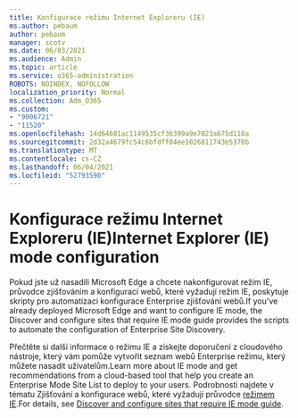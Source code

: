 ```yaml
---
title: Konfigurace režimu Internet Exploreru (IE)
ms.author: pebaum
author: pebaum
manager: scotv
ms.date: 06/03/2021
ms.audience: Admin
ms.topic: article
ms.service: o365-administration
ROBOTS: NOINDEX, NOFOLLOW
localization_priority: Normal
ms.collection: Adm_O365
ms.custom:
- "9006721"
- "11520"
ms.openlocfilehash: 14d64601ac1149535cf36399a9e7023a675d118a
ms.sourcegitcommit: 2d32a4679fc54c6bfdff04ee1026811743e5370b
ms.translationtype: MT
ms.contentlocale: cs-CZ
ms.lasthandoff: 06/04/2021
ms.locfileid: "52793590"
---
```

# <a name="internet-explorer-ie-mode-configuration"></a><span data-ttu-id="8788d-102">Konfigurace režimu Internet Exploreru (IE)</span><span class="sxs-lookup"><span data-stu-id="8788d-102">Internet Explorer (IE) mode configuration</span></span>

<span data-ttu-id="8788d-103">Pokud jste už nasadili Microsoft Edge a chcete nakonfigurovat režim IE, průvodce zjišťováním a konfigurací webů, které vyžadují režim IE, poskytuje skripty pro automatizaci konfigurace Enterprise zjišťování webů.</span><span class="sxs-lookup"><span data-stu-id="8788d-103">If you've already deployed ‎Microsoft Edge‎ and want to configure IE mode, the Discover and configure sites that require IE mode guide provides the scripts to automate the configuration of Enterprise Site Discovery.</span></span> 

<span data-ttu-id="8788d-104">Přečtěte si další informace o režimu IE a získejte doporučení z cloudového nástroje, který vám pomůže vytvořit seznam webů Enterprise režimu, který můžete nasadit uživatelům.</span><span class="sxs-lookup"><span data-stu-id="8788d-104">Learn more about IE mode and get recommendations from a cloud-based tool that help you create an Enterprise Mode Site List to deploy to your users.</span></span> <span data-ttu-id="8788d-105">Podrobnosti najdete v tématu Zjišťování a konfigurace webů, které vyžadují průvodce [režimem IE](https://admin.microsoft.com/AdminPortal/Home?#/modernonboarding/configureiemode).</span><span class="sxs-lookup"><span data-stu-id="8788d-105">For details, see [Discover and configure sites that require IE mode guide](https://admin.microsoft.com/AdminPortal/Home?#/modernonboarding/configureiemode).</span></span>